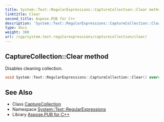 ```yaml
---
title: System::Text::RegularExpressions::CaptureCollection::Clear method
linktitle: Clear
second_title: Aspose.PUB for C++
description: 'System::Text::RegularExpressions::CaptureCollection::Clear method. Disables cleaning collection in C++.'
type: docs
weight: 300
url: /cpp/system.text.regularexpressions/capturecollection/clear/
---
```

## CaptureCollection::Clear method


Disables cleaning collection.

```cpp
void System::Text::RegularExpressions::CaptureCollection::Clear() override
```

## See Also

* Class [CaptureCollection](../)
* Namespace [System::Text::RegularExpressions](../../)
* Library [Aspose.PUB for C++](../../../)
